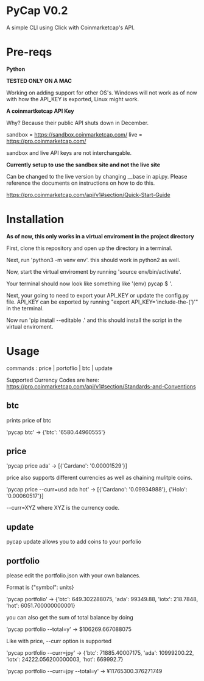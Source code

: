 # PyCap V0.2

A simple CLI using Click with Coinmarketcap's API.

# Pre-reqs

**Python**

**TESTED ONLY ON A MAC**

Working on adding support for other OS's. Windows will not work as of now with how the API_KEY is exported, Linux might work.

**A coinmartketcap API Key**

Why? Because their public API shuts down in December.

sandbox = https://sandbox.coinmarketcap.com/
live = https://pro.coinmarketcap.com/

sandbox and live API keys are not interchangable.

**Currently setup to use the sandbox site and not the live site**

Can be changed to the live version by changing \_\_base in api.py. Please reference the documents on instructions on how to do this.

https://pro.coinmarketcap.com/api/v1#section/Quick-Start-Guide

# Installation

**As of now, this only works in a virtual enviroment in the project directory**

First, clone this repository and open up the directory in a terminal.

Next, run 'python3 -m venv env'. this should work in python2 as well.

Now, start the virtual enviroment by running 'source env/bin/activate'.

Your terminal should now look like something like '(env) pycap $ '.

Next, your going to need to export your API_KEY or update the config.py file.
API_KEY can be exported by running "export API_KEY='include-the-(')'" in the terminal.

Now run 'pip install --editable .' and this should install the script in the virtual enviroment.

# Usage

commands : price | portoflio | btc | update

Supported Currency Codes are here: https://pro.coinmarketcap.com/api/v1#section/Standards-and-Conventions

## btc

prints price of btc

'pycap btc' -> {'btc': '6580.44960555'}

## price

'pycap price ada' -> [{'Cardano': '0.00001529'}]

price also supports different currencies as well as chaining mulitple coins.

'pycap price --curr=usd ada hot' -> [{'Cardano': '0.09934988'}, {'Holo': '0.00060517'}]

--curr=XYZ where XYZ is the currency code.

## update

pycap update allows you to add coins to your porfolio

## portfolio

please edit the portfolio.json with your own balances.

Format is {"symbol": units}

'pycap portfolio' -> {'btc': 649.302288075, 'ada': 99349.88, 'iotx': 218.7848, 'hot': 6051.700000000001}

you can also get the sum of total balance by doing

'pycap portfolio --total=y' -> $106269.667088075

Like with price, --curr option is supported

'pycap portfolio --curr=jpy' -> {'btc': 71885.40007175, 'ada': 10999200.22, 'iotx': 24222.056200000003, 'hot': 669992.7}

'pycap portfolio --curr=jpy --total=y' -> ¥11765300.376271749
